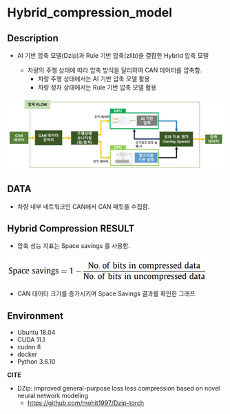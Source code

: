 # Hybrid_compression_model



## Description

- AI 기반 압축 모델(Dzip)과 Rule 기반 압축(zlib)을 결합한 Hybrid 압축 모델 

  - 차량의 주행 상태에 따라 압축 방식을 달리하여 CAN 데이터를 압축함.
    - 차량 주행 상태에서는 AI 기반 압축 모델 활용
    - 차량 정차 상태에서는 Rule 기반 압축 모델 활용

![평가지표](README.assets/compression_process.JPG)



## DATA

- 차량 내부 네트워크인 CAN에서 CAN 패킷을 수집함.





## Hybrid Compression RESULT

- 압축 성능 지표는 Space savings 를 사용함.


![평가지표](README.assets/Space_saving.JPG)



- CAN 데이터 크기를 증가시키며 Space Savings 결과를 확인한 그래프 



## Environment

- Ubuntu 18.04
- CUDA 11.1
- cudnn 8
- docker
- Python 3.6.10





**CITE**

- DZip: improved general-purpose loss less compression based on novel neural network modeling
  - https://github.com/mohit1997/Dzip-torch
